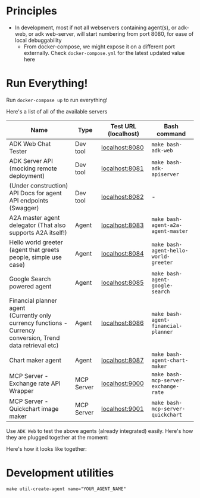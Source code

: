 
# Principles

- In development, most if not all webservers containing agent(s), or adk-web, or adk web-server, will start numbering from port 8080, for ease of local debuggability
  - From docker-compose, we might expose it on a different port externally. Check `docker-compose.yml` for the latest updated value here

# Run Everything!

Run `docker-compose up` to run everything!

Here's a list of all of the available servers

| **Name**                                                                                                         | **Type**   | **Test URL (localhost)**                          | **Bash command**                      |
|------------------------------------------------------------------------------------------------------------------|------------|---------------------------------------------------|---------------------------------------|
| ADK Web Chat Tester                                                                                              | Dev tool   | [localhost:8080](http://localhost:8080)           | `make bash-adk-web`                   |
| ADK Server API (mocking remote deployment)                                                                       | Dev tool   | [localhost:8081](http://localhost:8081/list-apps) | `make bash-adk-apiserver`             |
| (Under construction) API Docs for agent API endpoints (Swagger)                                                  | Dev tool   | [localhost:8082](http://localhost:8082)           | -                                     |
| A2A master agent delegator (That also supports A2A itself!)                                                      | Agent      | [localhost:8083](http://localhost:8083)           | `make bash-agent-a2a-agent-master`    |
| Hello world greeter (agent that greets people, simple use case)                                                  | Agent      | [localhost:8084](http://localhost:8084)           | `make bash-agent-hello-world-greeter` |
| Google Search powered agent                                                                                      | Agent      | [localhost:8085](http://localhost:8085)           | `make bash-agent-google-search`       |
| Financial planner agent <br/>(Currently only currency functions - Currency conversion, Trend data retrieval etc) | Agent      | [localhost:8086](http://localhost:8086)           | `make bash-agent-financial-planner`   |
| Chart maker agent                                                                                                | Agent      | [localhost:8087](http://localhost:8087)           | `make bash-agent-chart-maker`         |
| MCP Server - Exchange rate API Wrapper                                                                           | MCP Server | [localhost:9000](http://localhost:9000)           | `make bash-mcp-server-exchange-rate`  |
| MCP Server - Quickchart image maker                                                                              | MCP Server | [localhost:9001](http://localhost:9001)           | `make bash-mcp-server-quickchart`     |

Use `ADK Web` to test the above agents (already integrated) easily. Here's how they are plugged together at the moment:

Here's how it looks like together:


# Development utilities

```
make util-create-agent name="YOUR_AGENT_NAME"
```


